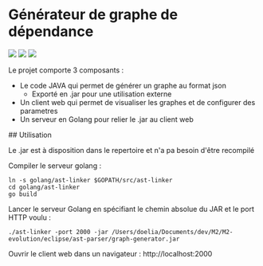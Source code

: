 # Générateur de graphe de dépendance

![](http://i.imgur.com/rxdGtff.png)
![](http://i.imgur.com/fFtDOMp.png)
![](http://i.imgur.com/rI5r78O.png)

Le projet comporte 3 composants :
- Le code JAVA qui permet de générer un graphe au format json
    - Exporté en .jar pour une utilisation externe
- Un client web qui permet de visualiser les graphes et de configurer des parametres
- Un serveur en Golang pour relier le .jar au client web

## Utilisation

Le .jar est à disposition dans le repertoire et n'a pa besoin d'être recompilé  

Compiler le serveur golang :
```
ln -s golang/ast-linker $GOPATH/src/ast-linker
cd golang/ast-linker
go build
```

Lancer le serveur Golang en spécifiant le chemin absolue du JAR et le port HTTP voulu :
```
./ast-linker -port 2000 -jar /Users/doelia/Documents/dev/M2/M2-evolution/eclipse/ast-parser/graph-generator.jar
```

Ouvrir le client web dans un navigateur : http://localhost:2000
